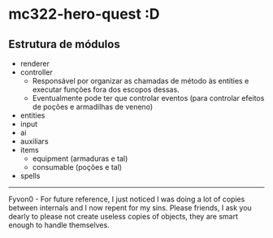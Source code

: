 # mc322-hero-quest :D

## Estrutura de módulos

- renderer
- controller
    - Responsável por organizar as chamadas de método às entities e executar funções fora dos escopos dessas.
    - Eventualmente pode ter que controlar eventos (para controlar efeitos de poções e armadilhas de veneno)
- entities
- input
- ai
- auxiliars
- items
    - equipment (armaduras e tal)
    - consumable (poções e tal)
- spells

---

Fyvon0 - For future reference, I just noticed I was doing a lot of copies between internals and I now repent for my sins.
Please friends, I ask you dearly to please not create useless copies of objects, they are smart enough to handle themselves.